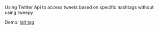 Using Twitter Api to access tweets based on specific hashtags without using tweepy 

Demo:
[!alt tag](https://raw.github.com/mohdsanadzakirizvi/twitter-api/master/demo.png)

